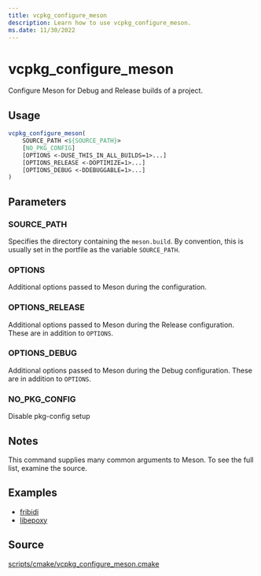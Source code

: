 ```yaml
---
title: vcpkg_configure_meson
description: Learn how to use vcpkg_configure_meson.
ms.date: 11/30/2022
---
```

# vcpkg_configure_meson

Configure Meson for Debug and Release builds of a project.

## Usage

```cmake
vcpkg_configure_meson(
    SOURCE_PATH <${SOURCE_PATH}>
    [NO_PKG_CONFIG]
    [OPTIONS <-DUSE_THIS_IN_ALL_BUILDS=1>...]
    [OPTIONS_RELEASE <-DOPTIMIZE=1>...]
    [OPTIONS_DEBUG <-DDEBUGGABLE=1>...]
)
```

## Parameters

### SOURCE_PATH
Specifies the directory containing the `meson.build`.
By convention, this is usually set in the portfile as the variable `SOURCE_PATH`.

### OPTIONS

Additional options passed to Meson during the configuration.

### OPTIONS_RELEASE

Additional options passed to Meson during the Release configuration. These are in addition to `OPTIONS`.

### OPTIONS_DEBUG

Additional options passed to Meson during the Debug configuration. These are in addition to `OPTIONS`.

### NO_PKG_CONFIG

Disable pkg-config setup 

## Notes

This command supplies many common arguments to Meson. To see the full list, examine the source.

## Examples

- [fribidi](https://github.com/Microsoft/vcpkg/blob/master/ports/fribidi/portfile.cmake)
- [libepoxy](https://github.com/Microsoft/vcpkg/blob/master/ports/libepoxy/portfile.cmake)

## Source

[scripts/cmake/vcpkg\_configure\_meson.cmake](https://github.com/Microsoft/vcpkg/blob/master/scripts/cmake/vcpkg_configure_meson.cmake)

